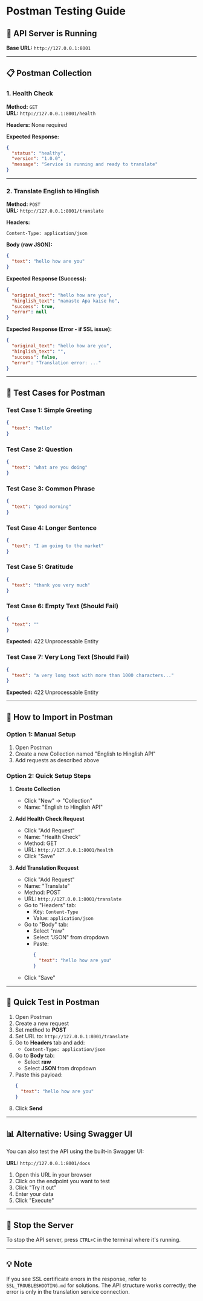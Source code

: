# Postman Testing Guide

## 🚀 API Server is Running

**Base URL:** `http://127.0.0.1:8001`

---

## 📋 Postman Collection

### 1. Health Check

**Method:** `GET`  
**URL:** `http://127.0.0.1:8001/health`

**Headers:** None required

**Expected Response:**
```json
{
  "status": "healthy",
  "version": "1.0.0",
  "message": "Service is running and ready to translate"
}
```

---

### 2. Translate English to Hinglish

**Method:** `POST`  
**URL:** `http://127.0.0.1:8001/translate`

**Headers:**
```
Content-Type: application/json
```

**Body (raw JSON):**
```json
{
  "text": "hello how are you"
}
```

**Expected Response (Success):**
```json
{
  "original_text": "hello how are you",
  "hinglish_text": "namaste Apa kaise ho",
  "success": true,
  "error": null
}
```

**Expected Response (Error - if SSL issue):**
```json
{
  "original_text": "hello how are you",
  "hinglish_text": "",
  "success": false,
  "error": "Translation error: ..."
}
```

---

## 📝 Test Cases for Postman

### Test Case 1: Simple Greeting
```json
{
  "text": "hello"
}
```

### Test Case 2: Question
```json
{
  "text": "what are you doing"
}
```

### Test Case 3: Common Phrase
```json
{
  "text": "good morning"
}
```

### Test Case 4: Longer Sentence
```json
{
  "text": "I am going to the market"
}
```

### Test Case 5: Gratitude
```json
{
  "text": "thank you very much"
}
```

### Test Case 6: Empty Text (Should Fail)
```json
{
  "text": ""
}
```

**Expected:** 422 Unprocessable Entity

### Test Case 7: Very Long Text (Should Fail)
```json
{
  "text": "a very long text with more than 1000 characters..."
}
```

**Expected:** 422 Unprocessable Entity

---

## 🔧 How to Import in Postman

### Option 1: Manual Setup

1. Open Postman
2. Create a new Collection named "English to Hinglish API"
3. Add requests as described above

### Option 2: Quick Setup Steps

1. **Create Collection**
   - Click "New" → "Collection"
   - Name: "English to Hinglish API"

2. **Add Health Check Request**
   - Click "Add Request"
   - Name: "Health Check"
   - Method: GET
   - URL: `http://127.0.0.1:8001/health`
   - Click "Save"

3. **Add Translation Request**
   - Click "Add Request"
   - Name: "Translate"
   - Method: POST
   - URL: `http://127.0.0.1:8001/translate`
   - Go to "Headers" tab:
     - Key: `Content-Type`
     - Value: `application/json`
   - Go to "Body" tab:
     - Select "raw"
     - Select "JSON" from dropdown
     - Paste:
       ```json
       {
         "text": "hello how are you"
       }
       ```
   - Click "Save"

---

## 🎯 Quick Test in Postman

1. Open Postman
2. Create a new request
3. Set method to **POST**
4. Set URL to: `http://127.0.0.1:8001/translate`
5. Go to **Headers** tab and add:
   - `Content-Type: application/json`
6. Go to **Body** tab:
   - Select **raw**
   - Select **JSON** from dropdown
7. Paste this payload:
   ```json
   {
     "text": "hello how are you"
   }
   ```
8. Click **Send**

---

## 📊 Alternative: Using Swagger UI

You can also test the API using the built-in Swagger UI:

**URL:** `http://127.0.0.1:8001/docs`

1. Open this URL in your browser
2. Click on the endpoint you want to test
3. Click "Try it out"
4. Enter your data
5. Click "Execute"

---

## 🛑 Stop the Server

To stop the API server, press `CTRL+C` in the terminal where it's running.

---

## 💡 Note

If you see SSL certificate errors in the response, refer to `SSL_TROUBLESHOOTING.md` for solutions. The API structure works correctly; the error is only in the translation service connection.
